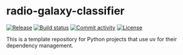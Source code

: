 # radio-galaxy-classifier

[![Release](https://img.shields.io/github/v/release/mirsazzathossain/radio-galaxy-classifier)](https://img.shields.io/github/v/release/mirsazzathossain/radio-galaxy-classifier)
[![Build status](https://img.shields.io/github/actions/workflow/status/mirsazzathossain/radio-galaxy-classifier/main.yml?branch=main)](https://github.com/mirsazzathossain/radio-galaxy-classifier/actions/workflows/main.yml?query=branch%3Amain)
[![Commit activity](https://img.shields.io/github/commit-activity/m/mirsazzathossain/radio-galaxy-classifier)](https://img.shields.io/github/commit-activity/m/mirsazzathossain/radio-galaxy-classifier)
[![License](https://img.shields.io/github/license/mirsazzathossain/radio-galaxy-classifier)](https://img.shields.io/github/license/mirsazzathossain/radio-galaxy-classifier)

This is a template repository for Python projects that use uv for their dependency management.
